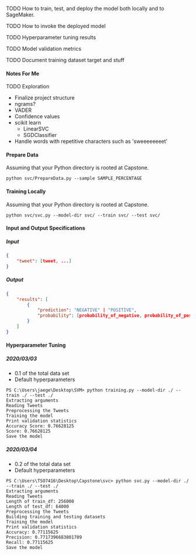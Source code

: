 TODO How to train, test, and deploy the model both locally and to SageMaker.

TODO How to invoke the deployed model

TODO Hyperparameter tuning results

TODO Model validation metrics

TODO Document training dataset target and stuff

#### Notes For Me

TODO Exploration

- Finalize project structure
- ngrams?
- VADER
- Confidence values
- scikit learn
  - LinearSVC
  - SGDClassifier
- Handle words with repetitive characters such as 'sweeeeeeeet'

#### Prepare Data

Assuming that your Python directory is rooted at Capstone.

```console
python svc/PrepareData.py --sample SAMPLE_PERCENTAGE
```

#### Training Locally

Assuming that your Python directory is rooted at Capstone.

```console
python svc/svc.py --model-dir svc/ --train svc/ --test svc/
```

#### Input and Output Specifications

##### Input

```json
{
    "tweet": [tweet, ...]
}
```

##### Output

```json
{
    "results": [
        {
            "prediction": "NEGATIVE" | "POSITIVE",
            "probability": [probability_of_negative, probability_of_positive]
        }
    ]
}
```

#### Hyperparameter Tuning

##### 2020/03/03

- 0.1 of the total data set
- Default hyperparameters

```console
PS C:\Users\jaege\Desktop\SVM> python training.py --model-dir ./ --train ./ --test ./
Extracting arguments
Reading Tweets
Preprocessing the Tweets
Training the model
Print validation statistics
Accuracy Score: 0.76628125
Score: 0.76628125
Save the model
```

##### 2020/03/04

- 0.2 of the total data set
- Default hyperparameters

```console
PS C:\Users\TSO7416\Desktop\Capstone\svc> python svc.py --model-dir ./ --train ./ --test ./
Extracting arguments
Reading Tweets
Length of train_df: 256000
Length of test_df: 64000
Preprocessing the Tweets
Building training and testing datasets
Training the model
Print validation statistics
Accuracy: 0.77115625
Precision: 0.7717396683801709
Recall: 0.77115625
Save the model
```
